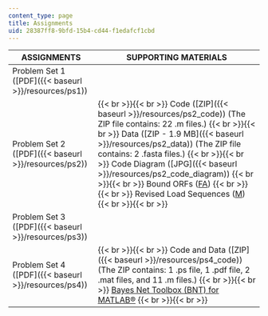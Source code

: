 ```yaml
---
content_type: page
title: Assignments
uid: 28387ff8-9bfd-15b4-cd44-f1edafcf1cbd
---
```


| ASSIGNMENTS | SUPPORTING MATERIALS |
| --- | --- |
| Problem Set 1 ([PDF]({{< baseurl >}}/resources/ps1)) | &nbsp; |
| Problem Set 2 ([PDF]({{< baseurl >}}/resources/ps2)) |  {{< br >}}{{< br >}} Code ([ZIP]({{< baseurl >}}/resources/ps2_code)) (The ZIP file contains: 22 .m files.) {{< br >}}{{< br >}} Data ([ZIP - 1.9 MB]({{< baseurl >}}/resources/ps2_data)) (The ZIP file contains: 2 .fasta files.) {{< br >}}{{< br >}} Code Diagram ([JPG]({{< baseurl >}}/resources/ps2_code_diagram)) {{< br >}}{{< br >}} Bound ORFs ([FA](/courses/biology/7-90j-computational-functional-genomics-spring-2005/assignments/rcs1_bound_orfs.fa)) {{< br >}}{{< br >}} Revised Load Sequences ([M](/courses/biology/7-90j-computational-functional-genomics-spring-2005/assignments/revised_load_seqs.m)) {{< br >}}{{< br >}}  |
| Problem Set 3 ([PDF]({{< baseurl >}}/resources/ps3)) | &nbsp; |
| Problem Set 4 ([PDF]({{< baseurl >}}/resources/ps4)) |  {{< br >}}{{< br >}} Code and Data ([ZIP]({{< baseurl >}}/resources/ps4_code)) (The ZIP contains: 1 .ps file, 1 .pdf file, 2 .mat files, and 11 .m files.) {{< br >}}{{< br >}} [Bayes Net Toolbox (BNT) for MATLAB®](http://bnt.sourceforge.net/) {{< br >}}{{< br >}}